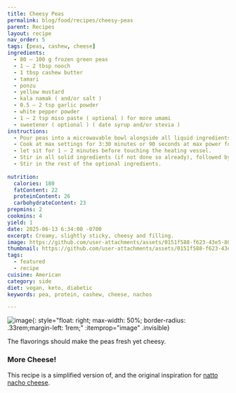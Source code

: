 ```yaml
---
title: Cheesy Peas
permalink: blog/food/recipes/cheesy-peas
parent: Recipes
layout: recipe
nav_order: 5
tags: [peas, cashew, cheese]
ingredients:
  - 80 – 100 g frozen green peas
  - 1 – 2 tbsp nooch
  - 1 tbsp cashew butter
  - tamari
  - ponzu
  - yellow mustard
  - kala namak ( and/or salt )
  - 0.5 – 2 tsp garlic powder
  - white pepper powder
  - 1 – 2 tsp miso paste ( optional ) for more umami
  - sweetener ( optional ) ( date syrup and/or stevia )
instructions:
  - Pour peas into a microwavable bowl alongside all liquid ingredients. If adding powdered ingredients (except for kala namak) stir them in.
  - Cook at max settings for 3:30 minutes or 90 seconds at max power followed by 2:45 at 20% power. If using a lid, reduce the cooking time by 30 –40 s.
  - let sit for 1 – 2 minutes before touching the heating vessel.
  - Stir in all solid ingredients (if not done so already), followed by cashew butter and kala namak.
  - Stir in the rest of the optional ingredients. 
  
nutrition:
  calories: 180
  fatContent: 22
  proteinContent: 26
  carbohydrateContent: 23
prepmins: 2
cookmins: 4
yield: 1
date: 2025-06-13 6:34:00 -0700
excerpt: Creamy, slightly sticky, cheesy and filling.
image: https://github.com/user-attachments/assets/0151f588-f623-43e5-807b-f02945034ff3
thumbnail: https://github.com/user-attachments/assets/0151f588-f623-43e5-807b-f02945034ff3
tags:
  - featured
  - recipe
cuisine: American
category: side
diet: vegan, keto, diabetic
keywords: pea, protein, cashew, cheese, nachos

---
```


![image](https://github.com/user-attachments/assets/0151f588-f623-43e5-807b-f02945034ff3){: style="float: right; max-width: 50%; border-radius: .33rem;margin-left: 1rem;" :itemprop="image" .invisible}

The flavorings should make the peas fresh yet cheesy.

### More Cheese!
This recipe is a simplified version of, and the original inspiration for [natto nacho cheese](natto-nacho-cheese).


<!-- ![image](https://github.com/user-attachments/assets/9658417e-cf49-43bd-8fae-7a2c73e25605){: style="float: right; width: 50%"} -->
